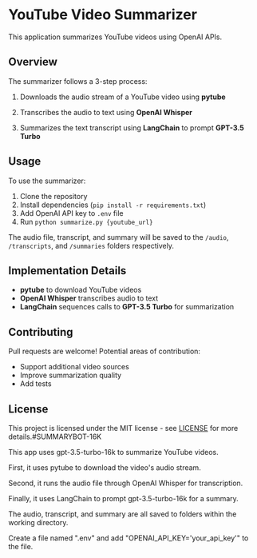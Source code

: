 # YouTube Video Summarizer

This application summarizes YouTube videos using OpenAI APIs.

## Overview

The summarizer follows a 3-step process:

1. Downloads the audio stream of a YouTube video using **pytube**

2. Transcribes the audio to text using **OpenAI Whisper**

3. Summarizes the text transcript using **LangChain** to prompt **GPT-3.5 Turbo**

## Usage

To use the summarizer:

1. Clone the repository
2. Install dependencies (`pip install -r requirements.txt`)
3. Add OpenAI API key to `.env` file
4. Run `python summarize.py {youtube_url}`

The audio file, transcript, and summary will be saved to the `/audio`, `/transcripts`, and `/summaries` folders respectively.

## Implementation Details

- **pytube** to download YouTube videos
- **OpenAI Whisper** transcribes audio to text
- **LangChain** sequences calls to **GPT-3.5 Turbo** for summarization

## Contributing

Pull requests are welcome! Potential areas of contribution:

- Support additional video sources
- Improve summarization quality
- Add tests

## License

This project is licensed under the MIT license - see [LICENSE](LICENSE) for more details.#SUMMARYBOT-16K

This app uses gpt-3.5-turbo-16k to summarize YouTube videos.

First, it uses pytube to download the video's audio stream.

Second, it runs the audio file through OpenAI Whisper for transcription.

Finally, it uses LangChain to prompt gpt-3.5-turbo-16k for a summary.

The audio, transcript, and summary are all saved to folders within the working directory.

Create a file named ".env" and add "OPENAI_API_KEY='your_api_key'" to the file.

